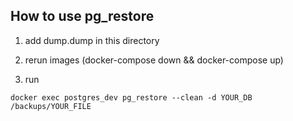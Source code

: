 ## How to use pg_restore

1. add dump.dump in this directory

2. rerun images (docker-compose down && docker-compose up)

3. run

`docker exec postgres_dev pg_restore --clean -d YOUR_DB /backups/YOUR_FILE`
